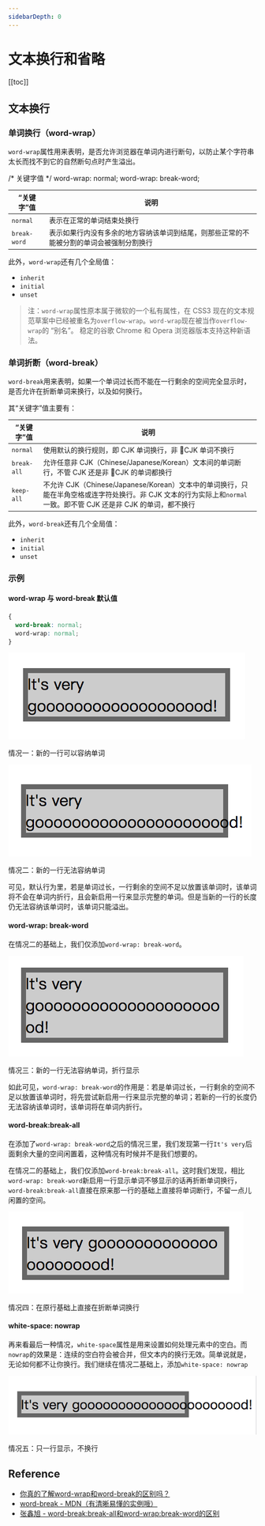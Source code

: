```yaml
---
sidebarDepth: 0
---
```


# 文本换行和省略

[[toc]]

## 文本换行

### 单词换行（word-wrap）

`word-wrap`属性用来表明，是否允许浏览器在单词内进行断句，以防止某个字符串太长而找不到它的自然断句点时产生溢出。

/* 关键字值 */
word-wrap: normal;
word-wrap: break-word;

“关键字”值 | 说明
--- | ---
`normal` | 表示在正常的单词结束处换行
`break-word` | 表示如果行内没有多余的地方容纳该单词到结尾，则那些正常的不能被分割的单词会被强制分割换行

此外，`word-wrap`还有几个全局值：

- `inherit`
- `initial`
- `unset`

> 注：`word-wrap`属性原本属于微软的一个私有属性，在 CSS3 现在的文本规范草案中已经被重名为`overflow-wrap`。`word-wrap`现在被当作`overflow-wrap`的 “别名”。 稳定的谷歌 Chrome 和 Opera 浏览器版本支持这种新语法。

### 单词折断（word-break）

`word-break`用来表明，如果一个单词过长而不能在一行剩余的空间完全显示时，是否允许在折断单词来换行，以及如何换行。

其“关键字”值主要有：

“关键字”值 | 说明
--- | ---
`normal` | 使用默认的换行规则，即 CJK 单词换行，非 CJK 单词不换行
`break-all` | 允许任意非 CJK（Chinese/Japanese/Korean）文本间的单词断行，不管 CJK 还是非 CJK 的单词都换行
`keep-all` | 不允许 CJK（Chinese/Japanese/Korean）文本中的单词换行，只能在半角空格或连字符处换行。非 CJK 文本的行为实际上和`normal`一致。即不管 CJK 还是非 CJK 的单词，都不换行

此外，`word-break`还有几个全局值：

- `inherit`
- `initial`
- `unset`

### 示例

#### word-wrap 与 word-break 默认值

```css
{
  word-break: normal;
  word-wrap: normal;
}
```

![normal - 短单词](./img/normal-short-word.png)

情况一：新的一行可以容纳单词

![normal - 长单词](./img/normal-long-word.png)

情况二：新的一行无法容纳单词

可见，默认行为里，若是单词过长，一行剩余的空间不足以放置该单词时，该单词将不会在单词内折行，且会新启用一行来显示完整的单词。但是当新的一行的长度仍无法容纳该单词时，该单词只能溢出。

#### word-wrap: break-word

在情况二的基础上，我们仅添加`word-wrap: break-word`。

![word-wrap: break-word](./img/word-wrap-break-word.png)

情况三：新的一行无法容纳单词，折行显示

如此可见，`word-wrap: break-word`的作用是：若是单词过长，一行剩余的空间不足以放置该单词时，将先尝试新启用一行来显示完整的单词；若新的一行的长度仍无法容纳该单词时，该单词将在单词内折行。

#### word-break:break-all

在添加了`word-wrap: break-word`之后的情况三里，我们发现第一行`It's very`后面剩余大量的空间闲置着，这种情况有时候并不是我们想要的。

在情况二的基础上，我们仅添加`word-break:break-all`。这时我们发现，相比`word-wrap: break-word`新启用一行显示单词不够显示的话再折断单词换行，`word-break:break-all`直接在原来那一行的基础上直接将单词断行，不留一点儿闲置的空间。

![word-break:break-all](./img/word-break-break-all.png)

情况四：在原行基础上直接在折断单词换行

#### white-space: nowrap

再来看最后一种情况，`white-space`属性是用来设置如何处理元素中的空白。而`nowrap`的效果是：连续的空白符会被合并，但文本内的换行无效。简单说就是，无论如何都不让你换行。我们继续在情况二基础上，添加`white-space: nowrap`

![white-space: nowrap](./img/white-space-nowrap.png)

情况五：只一行显示，不换行

## Reference

- [你真的了解word-wrap和word-break的区别吗？](http://www.cnblogs.com/2050/archive/2012/08/10/2632256.html)
- [word-break - MDN（有清晰易懂的实例哦）](https://developer.mozilla.org/zh-CN/docs/Web/CSS/word-break)
- [张鑫旭 - word-break:break-all和word-wrap:break-word的区别](https://www.zhangxinxu.com/wordpress/2015/11/diff-word-break-break-all-word-wrap-break-word/)
